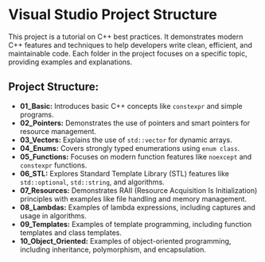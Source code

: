 # Visual Studio Project Structure

This project is a tutorial on C++ best practices. It demonstrates modern C++ features and techniques to help developers write clean, efficient, and maintainable code. Each folder in the project focuses on a specific topic, providing examples and explanations.

## Project Structure:
- **01_Basic:** Introduces basic C++ concepts like `constexpr` and simple programs.
- **02_Pointers:** Demonstrates the use of pointers and smart pointers for resource management.
- **03_Vectors:** Explains the use of `std::vector` for dynamic arrays.
- **04_Enums:** Covers strongly typed enumerations using `enum class`.
- **05_Functions:** Focuses on modern function features like `noexcept` and `constexpr` functions.
- **06_STL:** Explores Standard Template Library (STL) features like `std::optional`, `std::string`, and algorithms.
- **07_Resources:** Demonstrates RAII (Resource Acquisition Is Initialization) principles with examples like file handling and memory management.
- **08_Lambdas:** Examples of lambda expressions, including captures and usage in algorithms.
- **09_Templates:** Examples of template programming, including function templates and class templates.
- **10_Object_Oriented:** Examples of object-oriented programming, including inheritance, polymorphism, and encapsulation.